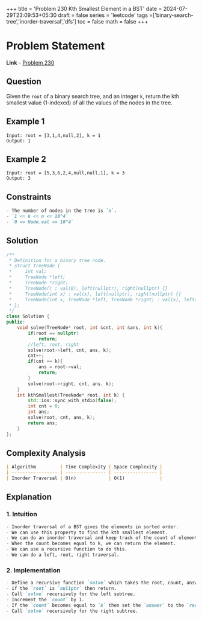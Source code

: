 +++
title = 'Problem 230 Kth Smallest Element in a BST'
date = 2024-07-29T23:09:53+05:30
draft = false
series = 'leetcode'
tags =['binary-search-tree','inorder-traversal','dfs']
toc = false
math = false
+++

# Problem Statement

**Link** - [Problem 230](https://leetcode.com/problems/kth-smallest-element-in-a-bst/description/)

## Question

Given the `root` of a binary search tree, and an integer `k`, return the kth smallest value (1-indexed) of all the values of the nodes in the tree.

## Example 1

```
Input: root = [3,1,4,null,2], k = 1
Output: 1
```

## Example 2

```
Input: root = [5,3,6,2,4,null,null,1], k = 3
Output: 3
```

## Constraints

```markdown
- The number of nodes in the tree is `n`.
- `1 <= k <= n <= 10^4`
- `0 <= Node.val <= 10^4`
```

## Solution

```cpp
/**
 * Definition for a binary tree node.
 * struct TreeNode {
 *     int val;
 *     TreeNode *left;
 *     TreeNode *right;
 *     TreeNode() : val(0), left(nullptr), right(nullptr) {}
 *     TreeNode(int x) : val(x), left(nullptr), right(nullptr) {}
 *     TreeNode(int x, TreeNode *left, TreeNode *right) : val(x), left(left), right(right) {}
 * };
 */
class Solution {
public:
    void solve(TreeNode* root, int &cnt, int &ans, int k){
        if(root == nullptr)
            return;
        //left, root, right
        solve(root->left, cnt, ans, k);
        cnt++;
        if(cnt == k){
            ans = root->val;
            return;
        }
        solve(root->right, cnt, ans, k);
    }
    int kthSmallest(TreeNode* root, int k) {
        std::ios::sync_with_stdio(false);
        int cnt = 0;
        int ans;
        solve(root, cnt, ans, k);
        return ans;
    }
};
```

## Complexity Analysis

```markdown
| Algorithm         | Time Complexity | Space Complexity |
| ----------------- | --------------- | ---------------- |
| Inorder Traversal | O(n)            | O(1)             |
```

## Explanation

### 1. Intuition

```markdown
- Inorder traversal of a BST gives the elements in sorted order.
- We can use this property to find the kth smallest element.
- We can do an inorder traversal and keep track of the count of elements visited.
- When the count becomes equal to k, we can return the element.
- We can use a recursive function to do this.
- We can do a left, root, right traversal.
```

### 2. Implementation

```markdown
- Define a recursive function `solve` which takes the root, count, answer, and k as arguments.
- if the `root` is `nullptr` then return.
- Call `solve` recursively for the left subtree.
- Increment the `count` by 1.
- If the `count` becomes equal to `k` then set the `answer` to the `root->val` and return.
- Call `solve` recursively for the right subtree.
```
